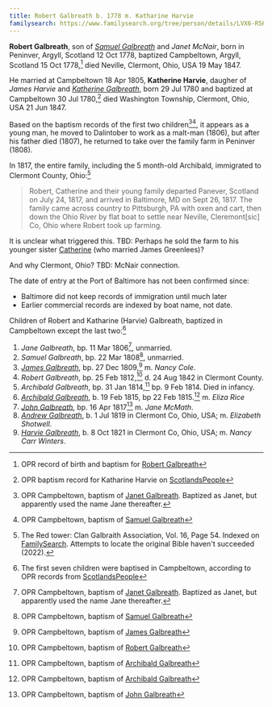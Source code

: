 ```yaml
---
title: Robert Galbreath b. 1778 m. Katharine Harvie
familysearch: https://www.familysearch.org/tree/person/details/LVX6-R5K
---
```


**Robert Galbreath**, son of [*Samuel Galbreath*](galbreath-samuel-1736.md) and *Janet McNair*, born in Peninver, Argyll, Scotland 12 Oct 1778, baptized Campbeltown, Argyll, Scotland 15 Oct 1778,[^birth] died Neville, Clermont, Ohio, USA 19 May 1847.

He married at Campbeltown 18 Apr 1805, **Katherine Harvie**, daugher of *James Harvie* and [*Katherine Galbreath*](galbreath-katharine-1741.md), born 29 Jul 1780 and baptized at Campbeltown 30 Jul 1780,[^birth-kh] died Washington Township, Clermont, Ohio, USA 21 Jun 1847.

Based on the baptism records of the first two children[^jane-birth][^samuel-birth], it appears as a young man, he moved to Dalintober to work as a malt-man (1806), but after his father died (1807), he returned to take over the family farm in Peninver (1808).

In 1817, the entire family, including the 5 month-old Archibald, immigrated to Clermont County, Ohio:[^redtower-16-54]

> Robert, Catherine and their young family departed Panever, Scotland on July 24, 1817, and arrived in
> Baltimore, MD on Sept 26, 1817. The family came across country to Pittsburgh, PA with oxen and cart, then
> down the Ohio River by flat boat to settle near Neville, Cleremont[sic] Co, Ohio where Robert took up farming.

It is unclear what triggered this.  TBD: Perhaps he sold the farm to his younger sister [Catherine](galbreath-catherine-1788.md) (who married James Greenlees)?

And why Clermont, Ohio?  TBD: McNair connection.

The date of entry at the Port of Baltimore has not been confirmed since:
* Baltimore did not keep records of immigration until much later
* Earlier commercial records are indexed by boat name, not date.

Children of Robert and Katharine (Harvie) Galbreath, baptized in Campbeltown except the last two:[^children]

1. *Jane Galbreath*, bp. 11 Mar 1806[^jane-birth], unmarried.
2. *Samuel Galbreath*, bp. 22 Mar 1808[^samuel-birth], unmarried.
3. *[James Galbreath](galbreath-james-1809.md)*, bp. 27 Dec 1809,[^james-birth] m. *Nancy Cole*.
4. *Robert Galbreath*, bp. 25 Feb 1812,[^robert-birth] d. 24 Aug 1842 in Clermont County.
5. *Archibald Galbreath*, bp. 31 Jan 1814,[^archibald1-birth] bp. 9 Feb 1814.  Died in infancy.
6. *[Archibald Galbreath](galbreath-archibald-1815.md)*, b. 19 Feb 1815, bp 22 Feb 1815.[^archibald2-birth] m. *Eliza Rice*
7. *[John Galbreath](galbreath-john-1817.md)*, bp. 16 Apr 1817[^john-birth] m. *Jane McMath*.
8. *[Andrew Galbreath](galbreath-andrew-1819.md)*, b. 1 Jul 1819 in Clermont Co, Ohio, USA; m. *Elizabeth Shotwell*.
9. *[Harvie Galbreath](galbreath-harvie-1821.md)*, b. 8 Oct 1821 in Clermont Co, Ohio, USA; m. *Nancy Carr Winters*.

[^birth]: OPR record of birth and baptism for [Robert Galbreath](/sources/opr-campbeltown-births.md#1778-10-15-robert-galbreath)

[^children]: The first seven children were baptised in Campbeltown, according to OPR records from [ScotlandsPeople](https://www.scotlandspeople.gov.uk/record-results?search_type=people&event=%28B%20OR%20C%20OR%20S%29&record_type%5B0%5D=opr_births&church_type=Old%20Parish%20Registers&dl_cat=church&dl_rec=church-births-baptisms&surname=galbreath&surname_so=syn&forename_so=exact&from_year=1806&to_year=1818&parent_names=galbreath&parent_names_so=exact&parent_name_two=harv&parent_name_two_so=starts&record=Church%20of%20Scotland%20%28old%20parish%20registers%29%20Roman%20Catholic%20Church%20Other%20churches&rd_real_name%5B0%5D=CAMPBELTOWN%20%28LANDWARD%29%20OR%20CAMPBELTOWN%20%28BURGH%29%20OR%20CAMPBELTOWN&rd_display_name%5B0%5D=CAMPBELTOWN%20%28LANDWARD%29%7CCAMPBELTOWN%20%28BURGH%29%7CCAMPBELTOWN_CAMPBELTOWN&rd_label%5B0%5D=CAMPBELTOWN&rd_name%5B0%5D=CAMPBELTOWN%20%2ALANDWARD%2A%20OR%20CAMPBELTOWN%20%2ABURGH%2A%20OR%20CAMPBELTOWN&sort=asc&order=Date&field=year&sid=85902882)

[^birth-kh]: OPR baptism record for Katharine Harvie on [ScotlandsPeople](https://www.scotlandspeople.gov.uk/record-results?search_type=people&event=%28B%20OR%20C%20OR%20S%29&record_type%5B0%5D=opr_births&church_type=Old%20Parish%20Registers&dl_cat=church&dl_rec=church-births-baptisms&surname=harvie&surname_so=exact&forename=katherine&forename_so=soundex&sex=F&from_year=1780&to_year=1780&parent_names_so=exact&parent_name_two_so=exact&county=ARGYLL&record=Church%20of%20Scotland%20%28old%20parish%20registers%29%20Roman%20Catholic%20Church%20Other%20churches&rd_real_name%5B0%5D=CAMPBELTOWN%20%28LANDWARD%29%20OR%20CAMPBELTOWN%20%28BURGH%29%20OR%20CAMPBELTOWN&rd_display_name%5B0%5D=CAMPBELTOWN%20%28LANDWARD%29%7CCAMPBELTOWN%20%28BURGH%29%7CCAMPBELTOWN_CAMPBELTOWN&rd_label%5B0%5D=CAMPBELTOWN&rd_name%5B0%5D=CAMPBELTOWN%20%2ALANDWARD%2A%20OR%20CAMPBELTOWN%20%2ABURGH%2A%20OR%20CAMPBELTOWN&sid=85909677)

[^jane-birth]: OPR Campbeltown, baptism of [Janet Galbreath](/sources/opr-campbeltown-births.md#1806-03-11-janet-galbreath).  Baptized as Janet, but apparently used the name Jane thereafter.

[^samuel-birth]: OPR Campbeltown, baptism of [Samuel Galbreath](/sources/opr-campbeltown-births.md#1808-03-22-samuel-galbreath)

[^james-birth]: OPR Campbeltown, baptism of [James Galbreath](/sources/opr-campbeltown-births.md#1809-12-27-james-galbreath)

[^robert-birth]: OPR Campbeltown, baptism of [Robert Galbreath](/sources/opr-campbeltown-births.md#1812-02-26-robert-galbreath)

[^archibald1-birth]: OPR Campbeltown, baptism of [Archibald Galbreath](/sources/opr-campbeltown-births.md#1814-02-09-archibald-galbreath)

[^archibald2-birth]: OPR Campbeltown, baptism of [Archibald Galbreath](/sources/opr-campbeltown-births.md#1815-02-22-archibald-galbreath)

[^john-birth]: OPR Campbeltown, baptism of [John Galbreath](/sources/opr-campbeltown-births.md#1817-04-16-john-galbreath)

[^redtower-16-54]: The Red tower: Clan Galbraith Association, Vol. 16, Page 54.  Indexed on [FamilySearch](https://www.familysearch.org/library/books/viewer/226154/?offset=0#page=54&viewer=picture&o=&n=0&q=).  Attempts to locate the original Bible haven't succeeded (2022).
